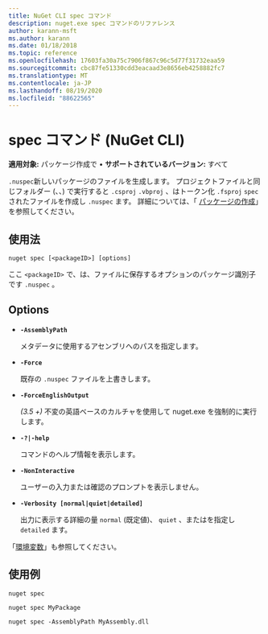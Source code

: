 ```yaml
---
title: NuGet CLI spec コマンド
description: nuget.exe spec コマンドのリファレンス
author: karann-msft
ms.author: karann
ms.date: 01/18/2018
ms.topic: reference
ms.openlocfilehash: 17603fa30a75c7906f867c96c5d77f31732eaa59
ms.sourcegitcommit: cbc87fe51330cdd3eacaad3e8656eb4258882fc7
ms.translationtype: MT
ms.contentlocale: ja-JP
ms.lasthandoff: 08/19/2020
ms.locfileid: "88622565"
---
```

# <a name="spec-command-nuget-cli"></a>spec コマンド (NuGet CLI)

**適用対象:** パッケージ作成で &bullet; **サポートされているバージョン:** すべて

`.nuspec`新しいパッケージのファイルを生成します。 プロジェクトファイルと同じフォルダー (、、) で実行すると `.csproj` `.vbproj` 、はトークン化 `.fsproj` `spec` されたファイルを作成し `.nuspec` ます。 詳細については、「 [パッケージの作成](../../create-packages/creating-a-package.md)」を参照してください。

## <a name="usage"></a>使用法

```cli
nuget spec [<packageID>] [options]
```

ここ `<packageID>` で、は、ファイルに保存するオプションのパッケージ識別子です `.nuspec` 。

## <a name="options"></a>Options

- **`-AssemblyPath`**

  メタデータに使用するアセンブリへのパスを指定します。

- **`-Force`**

  既存の `.nuspec` ファイルを上書きします。


- **`-ForceEnglishOutput`**

  *(3.5 +)* 不変の英語ベースのカルチャを使用して nuget.exe を強制的に実行します。

- **`-?|-help`**

  コマンドのヘルプ情報を表示します。

- **`-NonInteractive`**

  ユーザーの入力または確認のプロンプトを表示しません。

- **`-Verbosity [normal|quiet|detailed]`**

  出力に表示する詳細の量 `normal` (既定値)、 `quiet` 、またはを指定し `detailed` ます。

「[環境変数](cli-ref-environment-variables.md)」も参照してください。

## <a name="examples"></a>使用例

```cli
nuget spec

nuget spec MyPackage

nuget spec -AssemblyPath MyAssembly.dll
```
